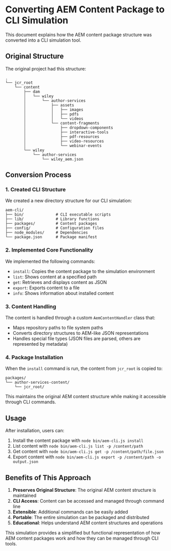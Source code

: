 # Converting AEM Content Package to CLI Simulation

This document explains how the AEM content package structure was converted into a CLI simulation tool.

## Original Structure

The original project had this structure:
```
.
└── jcr_root
    └── content
        ├── dam
        │   └── wiley
        │       └── author-services
        │           ├── assets
        │           │   ├── images
        │           │   ├── pdfs
        │           │   └── videos
        │           └── content-fragments
        │               ├── dropdown-components
        │               ├── interactive-tools
        │               ├── pdf-resources
        │               ├── video-resources
        │               └── webinar-events
        └── wiley
            └── author-services
                └── wiley_aem.json
```

## Conversion Process

### 1. Created CLI Structure

We created a new directory structure for our CLI simulation:
```
aem-cli/
├── bin/              # CLI executable scripts
├── lib/              # Library functions
├── packages/         # Content packages
├── config/           # Configuration files
├── node_modules/     # Dependencies
└── package.json      # Package manifest
```

### 2. Implemented Core Functionality

We implemented the following commands:
- `install`: Copies the content package to the simulation environment
- `list`: Shows content at a specified path
- `get`: Retrieves and displays content as JSON
- `export`: Exports content to a file
- `info`: Shows information about installed content

### 3. Content Handling

The content is handled through a custom `AemContentHandler` class that:
- Maps repository paths to file system paths
- Converts directory structures to AEM-like JSON representations
- Handles special file types (JSON files are parsed, others are represented by metadata)

### 4. Package Installation

When the `install` command is run, the content from `jcr_root` is copied to:
```
packages/
└── author-services-content/
    └── jcr_root/
```

This maintains the original AEM content structure while making it accessible through CLI commands.

## Usage

After installation, users can:
1. Install the content package with `node bin/aem-cli.js install`
2. List content with `node bin/aem-cli.js list -p /content/path`
3. Get content with `node bin/aem-cli.js get -p /content/path/file.json`
4. Export content with `node bin/aem-cli.js export -p /content/path -o output.json`

## Benefits of This Approach

1. **Preserves Original Structure**: The original AEM content structure is maintained
2. **CLI Access**: Content can be accessed and managed through command line
3. **Extensible**: Additional commands can be easily added
4. **Portable**: The entire simulation can be packaged and distributed
5. **Educational**: Helps understand AEM content structures and operations

This simulation provides a simplified but functional representation of how AEM content packages work and how they can be managed through CLI tools.
